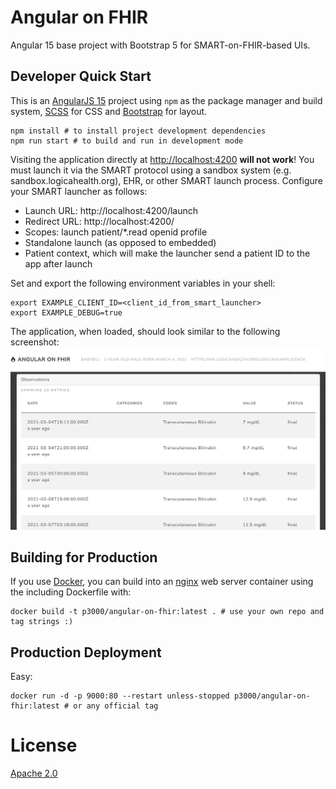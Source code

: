 # Angular on FHIR

Angular 15 base project with Bootstrap 5 for SMART-on-FHIR-based UIs.

## Developer Quick Start

This is an [AngularJS 15](https://angular.io) project using `npm` as the package manager and build system, [SCSS](http://sass-lang.com) for CSS and [Bootstrap](http://getbootstrap.com/) for layout.

	npm install # to install project development dependencies
	npm run start # to build and run in development mode

Visiting the application directly at [http://localhost:4200](http://localhost:4200) **will not work**! You must launch it via the SMART protocol using a sandbox system (e.g. sandbox.logicahealth.org), EHR, or other SMART launch process. Configure your SMART launcher as follows:

  - Launch URL: http://localhost:4200/launch
  - Redirect URL: http://localhost:4200/
  - Scopes: launch patient/*.read openid profile
  - Standalone launch (as opposed to embedded)
  - Patient context, which will make the launcher send a patient ID to the app after launch
  
Set and export the following environment variables in your shell:

	export EXAMPLE_CLIENT_ID=<client_id_from_smart_launcher>
	export EXAMPLE_DEBUG=true
 
The application, when loaded, should look similar to the following screenshot:
![Metadata](https://raw.githubusercontent.com/preston/angular-on-fhir/master/doc/screenshots/1.png)

## Building for Production

If you use [Docker](https://www.docker.com), you can build into an [nginx](http://nginx.org) web server container using the including Dockerfile with:

	docker build -t p3000/angular-on-fhir:latest . # use your own repo and tag strings :)

## Production Deployment

Easy:

	docker run -d -p 9000:80 --restart unless-stopped p3000/angular-on-fhir:latest # or any official tag

# License

[Apache 2.0](https://www.apache.org/licenses/LICENSE-2.0)

